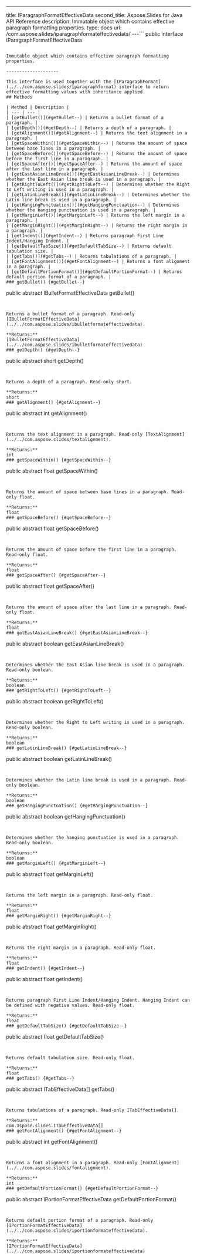 ---
title: IParagraphFormatEffectiveData
second_title: Aspose.Slides for Java API Reference
description: Immutable object which contains effective paragraph formatting properties.
type: docs
url: /com.aspose.slides/iparagraphformateffectivedata/
---```
public interface IParagraphFormatEffectiveData
```

Immutable object which contains effective paragraph formatting properties.

--------------------

This interface is used together with the [IParagraphFormat](../../com.aspose.slides/iparagraphformat) interface to return effective formatting values with inheritance applied.
## Methods

| Method | Description |
| --- | --- |
| [getBullet()](#getBullet--) | Returns a bullet format of a paragraph. |
| [getDepth()](#getDepth--) | Returns a depth of a paragraph. |
| [getAlignment()](#getAlignment--) | Returns the text alignment in a paragraph. |
| [getSpaceWithin()](#getSpaceWithin--) | Returns the amount of space between base lines in a paragraph. |
| [getSpaceBefore()](#getSpaceBefore--) | Returns the amount of space before the first line in a paragraph. |
| [getSpaceAfter()](#getSpaceAfter--) | Returns the amount of space after the last line in a paragraph. |
| [getEastAsianLineBreak()](#getEastAsianLineBreak--) | Determines whether the East Asian line break is used in a paragraph. |
| [getRightToLeft()](#getRightToLeft--) | Determines whether the Right to Left writing is used in a paragraph. |
| [getLatinLineBreak()](#getLatinLineBreak--) | Determines whether the Latin line break is used in a paragraph. |
| [getHangingPunctuation()](#getHangingPunctuation--) | Determines whether the hanging punctuation is used in a paragraph. |
| [getMarginLeft()](#getMarginLeft--) | Returns the left margin in a paragraph. |
| [getMarginRight()](#getMarginRight--) | Returns the right margin in a paragraph. |
| [getIndent()](#getIndent--) | Returns paragraph First Line Indent/Hanging Indent. |
| [getDefaultTabSize()](#getDefaultTabSize--) | Returns default tabulation size. |
| [getTabs()](#getTabs--) | Returns tabulations of a paragraph. |
| [getFontAlignment()](#getFontAlignment--) | Returns a font alignment in a paragraph. |
| [getDefaultPortionFormat()](#getDefaultPortionFormat--) | Returns default portion format of a paragraph. |
### getBullet() {#getBullet--}
```
public abstract IBulletFormatEffectiveData getBullet()
```


Returns a bullet format of a paragraph. Read-only [IBulletFormatEffectiveData](../../com.aspose.slides/ibulletformateffectivedata).

**Returns:**
[IBulletFormatEffectiveData](../../com.aspose.slides/ibulletformateffectivedata)
### getDepth() {#getDepth--}
```
public abstract short getDepth()
```


Returns a depth of a paragraph. Read-only short.

**Returns:**
short
### getAlignment() {#getAlignment--}
```
public abstract int getAlignment()
```


Returns the text alignment in a paragraph. Read-only [TextAlignment](../../com.aspose.slides/textalignment).

**Returns:**
int
### getSpaceWithin() {#getSpaceWithin--}
```
public abstract float getSpaceWithin()
```


Returns the amount of space between base lines in a paragraph. Read-only float.

**Returns:**
float
### getSpaceBefore() {#getSpaceBefore--}
```
public abstract float getSpaceBefore()
```


Returns the amount of space before the first line in a paragraph. Read-only float.

**Returns:**
float
### getSpaceAfter() {#getSpaceAfter--}
```
public abstract float getSpaceAfter()
```


Returns the amount of space after the last line in a paragraph. Read-only float.

**Returns:**
float
### getEastAsianLineBreak() {#getEastAsianLineBreak--}
```
public abstract boolean getEastAsianLineBreak()
```


Determines whether the East Asian line break is used in a paragraph. Read-only boolean.

**Returns:**
boolean
### getRightToLeft() {#getRightToLeft--}
```
public abstract boolean getRightToLeft()
```


Determines whether the Right to Left writing is used in a paragraph. Read-only boolean.

**Returns:**
boolean
### getLatinLineBreak() {#getLatinLineBreak--}
```
public abstract boolean getLatinLineBreak()
```


Determines whether the Latin line break is used in a paragraph. Read-only boolean.

**Returns:**
boolean
### getHangingPunctuation() {#getHangingPunctuation--}
```
public abstract boolean getHangingPunctuation()
```


Determines whether the hanging punctuation is used in a paragraph. Read-only boolean.

**Returns:**
boolean
### getMarginLeft() {#getMarginLeft--}
```
public abstract float getMarginLeft()
```


Returns the left margin in a paragraph. Read-only float.

**Returns:**
float
### getMarginRight() {#getMarginRight--}
```
public abstract float getMarginRight()
```


Returns the right margin in a paragraph. Read-only float.

**Returns:**
float
### getIndent() {#getIndent--}
```
public abstract float getIndent()
```


Returns paragraph First Line Indent/Hanging Indent. Hanging Indent can be defined with negative values. Read-only float.

**Returns:**
float
### getDefaultTabSize() {#getDefaultTabSize--}
```
public abstract float getDefaultTabSize()
```


Returns default tabulation size. Read-only float.

**Returns:**
float
### getTabs() {#getTabs--}
```
public abstract ITabEffectiveData[] getTabs()
```


Returns tabulations of a paragraph. Read-only ITabEffectiveData[].

**Returns:**
com.aspose.slides.ITabEffectiveData[]
### getFontAlignment() {#getFontAlignment--}
```
public abstract int getFontAlignment()
```


Returns a font alignment in a paragraph. Read-only [FontAlignment](../../com.aspose.slides/fontalignment).

**Returns:**
int
### getDefaultPortionFormat() {#getDefaultPortionFormat--}
```
public abstract IPortionFormatEffectiveData getDefaultPortionFormat()
```


Returns default portion format of a paragraph. Read-only [IPortionFormatEffectiveData](../../com.aspose.slides/iportionformateffectivedata).

**Returns:**
[IPortionFormatEffectiveData](../../com.aspose.slides/iportionformateffectivedata)

